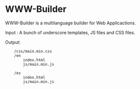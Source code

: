 WWW-Builder
===========

WWW-Builder is a multilanguage builder for Web Applicactions.

Input : A bunch of underscore templates, JS files and CSS files.

Output:  

```
	/css/main.min.css
	/en
		index.html 
		js/main.min.js

	/es 	
		index.html 
		js/main.min.js
```










